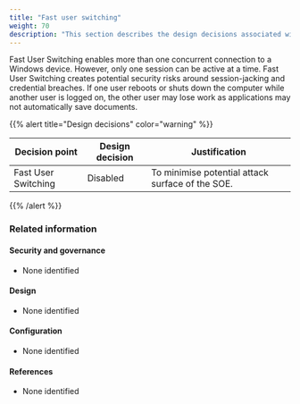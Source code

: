 ```yaml
---
title: "Fast user switching"
weight: 70
description: "This section describes the design decisions associated with fast user switching on Windows 10 and 11 endpoints configured according to guidance in ASD's Blueprint for Secure Cloud."
---
```


Fast User Switching enables more than one concurrent connection to a Windows device. However, only one session can be active at a time. Fast User Switching creates potential security risks around session-jacking and credential breaches. If one user reboots or shuts down the computer while another user is logged on, the other user may lose work as applications may not automatically save documents.

{{% alert title="Design decisions" color="warning" %}}

| Decision point      | Design decision | Justification                                    |
| ------------------- | --------------- | ------------------------------------------------ |
| Fast User Switching | Disabled        | To minimise potential attack surface of the SOE. |

{{% /alert %}}

### Related information

#### Security and governance

- None identified

#### Design

- None identified

#### Configuration

- None identified

#### References

- None identified

